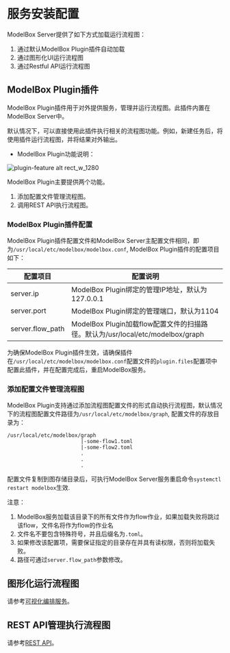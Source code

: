 # 服务安装配置

ModelBox Server提供了如下方式加载运行流程图：

1. 通过默认ModelBox Plugin插件自动加载
1. 通过图形化UI运行流程图
1. 通过Restful API运行流程图

## ModelBox Plugin插件

ModelBox Plugin插件用于对外提供服务，管理并运行流程图。此插件内置在ModelBox Server中。

默认情况下，可以直接使用此插件执行相关的流程图功能。例如，新建任务后，将使用插件运行流程图，并将结果对外输出。

* ModelBox Plugin功能说明：

![plugin-feature alt rect_w_1280](C:\Users\Administrator\Desktop\modelbox-book\assets\images\figure\server\plugin-feature.png)

ModelBox Plugin主要提供两个功能。

1. 添加配置文件管理流程图。
1. 调用REST API执行流程图。

### ModelBox Plugin插件配置

ModelBox Plugin插件配置文件和ModelBox Server主配置文件相同，即为`/usr/local/etc/modelbox/modelbox.conf`, ModelBox Plugin插件的配置项目如下：

| 配置项目         | 配置说明                                                                       |
| ---------------- | ------------------------------------------------------------------------------ |
| server.ip        | ModelBox Plugin绑定的管理IP地址，默认为127.0.0.1                               |
| server.port      | ModelBox Plugin绑定的管理端口，默认为1104                                      |
| server.flow_path | ModelBox Plugin加载flow配置文件的扫描路径。默认为/usr/local/etc/modelbox/graph |

为确保ModelBox Plugin插件生效，请确保插件在`/usr/local/etc/modelbox/modelbox.conf`配置文件的`plugin.files`配置项中配置此插件，并在配置完成后，重启ModelBox服务。

### 添加配置文件管理流程图

ModelBox Plugin支持通过添加流程图配置文件的形式自动执行流程图，默认情况下的流程图配置文件路径为`/usr/local/etc/modelbox/graph`, 配置文件的存放目录为：

```shell
/usr/local/etc/modelbox/graph
                        |-some-flow1.toml
                        |-some-flow2.toml
                        .
                        .
                        .
```

配置文件复制到图存储目录后，可执行ModelBox Server服务重启命令`systemctl restart modelbox`生效.

注意：

  1. ModelBox服务加载该目录下的所有文件作为flow作业，如果加载失败将跳过该flow，文件名将作为flow的作业名
  1. 文件名不要包含特殊符号，并且后缀名为`.toml`。
  1. 如果修改该配置项，需要保证指定的目录存在并具有读权限，否则将加载失败。
  1. 路径可通过`server.flow_path`参数修改。

## 图形化运行流程图

请参考[可视化编排服务](editor.md)。

## REST API管理执行流程图

请参考[REST API](../api/rest.md)。
